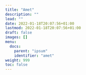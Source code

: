 ```yaml
---
title: "Amet"
description: ""
lead: ""
date: 2022-01-18T20:07:56+01:00
lastmod: 2022-01-18T20:07:56+01:00
draft: false
images: []
menu:
  docs:
    parent: "ipsum"
    identifier: "amet"
weight: 999
toc: false
---
```

